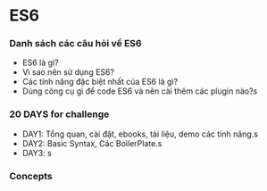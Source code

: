 # ES6

### Danh sách các câu hỏi về ES6
* ES6 là gì?
* Vì sao nên sử dụng ES6?
* Các tính năng đặc biệt nhất của ES6 là gì?
* Dùng công cụ gì để code ES6 và nên cài thêm các plugin nào?s

### 20 DAYS for challenge
* DAY1: Tổng quan, cài đặt, ebooks, tài liệu, demo các tính năng.s
* DAY2: Basic Syntax, Các BoilerPlate.s
* DAY3: s

### Concepts
[Webpack JS]: <https://webpack.js.org/>
